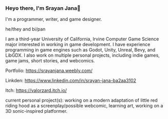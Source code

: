 ### Heyo there, I'm Srayan Jana👋

<!--
**ValorZard/ValorZard** is a ✨ _special_ ✨ repository because its `README.md` (this file) appears on your GitHub profile.

Here are some ideas to get you started:

- 🔭 I’m currently working on ...
- 🌱 I’m currently learning ...
- 👯 I’m looking to collaborate on ...
- 🤔 I’m looking for help with ...
- 💬 Ask me about ...
- 📫 How to reach me: ...
- 😄 Pronouns: ...
- ⚡ Fun fact: ...
-->

I'm a programmer, writer, and game designer. 

he/they and bi/pan

I am a third-year University of California, Irvine Computer Game Science major interested in working in game development. I have experience programming in game engines such as Godot, Unity, Unreal, Bevy, and LibGDX. I also work on multiple personal projects, including indie games, game jams, short stories, and webcomics.

Portfolio: https://srayanjana.weebly.com/

Linkden: https://www.linkedin.com/in/srayan-jana-ba2aa3102

Itch: https://valorzard.itch.io/

current personal project(s): working on a modern adaptation of little red riding hood as a screenplay/possible webcomic, learning art, working on a 3D sonic-inspired platformer.
